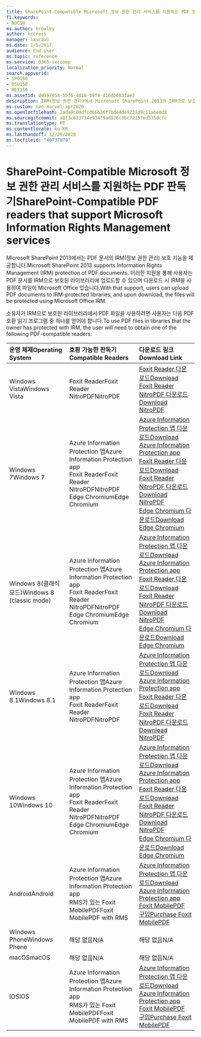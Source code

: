 ```yaml
---
title: SharePoint-Compatible Microsoft 정보 권한 관리 서비스를 지원하는 PDF 판독기
f1.keywords:
- NOCSH
ms.author: krowley
author: kccross
manager: laurawi
ms.date: 1/5/2017
audience: End User
ms.topic: reference
ms.service: O365-seccomp
localization_priority: Normal
search.appverid:
- SPO160
- OSU150
- MET150
ms.assetid: dd197d58-5bf6-4d18-b9f8-d16db603fae2
description: IRM(정보 권한 관리)에서 Microsoft SharePoint 2013의 IRM으로 보호된 라이브러리에 업로드 및 다운로드된 PDF 문서를 보호하는 방법에 대해 자세히 알아보습니다.
ms.custom: seo-marvel-apr2020
ms.openlocfilehash: 2ada8c0ddfcd66b36f7bde4de9221d9c11abe8d8
ms.sourcegitcommit: a8f3c633714e934f9ad026c3bc72157ed535dcfc
ms.translationtype: MT
ms.contentlocale: ko-KR
ms.lasthandoff: 12/29/2020
ms.locfileid: "49737979"
---
```

# <a name="sharepoint-compatible-pdf-readers-that-support-microsoft-information-rights-management-services"></a><span data-ttu-id="84392-103">SharePoint-Compatible Microsoft 정보 권한 관리 서비스를 지원하는 PDF 판독기</span><span class="sxs-lookup"><span data-stu-id="84392-103">SharePoint-Compatible PDF readers that support Microsoft Information Rights Management services</span></span>

<span data-ttu-id="84392-104">Microsoft SharePoint 2013에서는 PDF 문서의 IRM(정보 권한 관리) 보호 기능을 제공합니다.</span><span class="sxs-lookup"><span data-stu-id="84392-104">Microsoft SharePoint 2013 supports Information Rights Management (IRM) protection of PDF documents.</span></span> <span data-ttu-id="84392-105">이러한 지원을 통해 사용자는 PDF 문서를 IRM으로 보호된 라이브러리에 업로드할 수 있으며 다운로드 시 IRM을 사용하여 파일이 Microsoft Office 있습니다.</span><span class="sxs-lookup"><span data-stu-id="84392-105">With that support, users can upload PDF documents to IRM-protected libraries, and upon download, the files will be protected using Microsoft Office IRM.</span></span>
  
<span data-ttu-id="84392-106">소유자가 IRM으로 보호한 라이브러리에서 PDF 파일을 사용하려면 사용자는 다음 PDF 호환 읽기 프로그램 중 하나를 얻어야 합니다.</span><span class="sxs-lookup"><span data-stu-id="84392-106">To use PDF files in libraries that the owner has protected with IRM, the user will need to obtain one of the following PDF-compatible readers:</span></span>
  
| <span data-ttu-id="84392-107">운영 체제</span><span class="sxs-lookup"><span data-stu-id="84392-107">Operating System</span></span> | <span data-ttu-id="84392-108">호환 가능한 판독기</span><span class="sxs-lookup"><span data-stu-id="84392-108">Compatible Readers</span></span> | <span data-ttu-id="84392-109">다운로드 링크</span><span class="sxs-lookup"><span data-stu-id="84392-109">Download Link</span></span> |
|:-----|:-----|:-----|
|<span data-ttu-id="84392-110">Windows Vista</span><span class="sxs-lookup"><span data-stu-id="84392-110">Windows Vista</span></span>  <br/> |<span data-ttu-id="84392-111">Foxit Reader</span><span class="sxs-lookup"><span data-stu-id="84392-111">Foxit Reader</span></span>  <br/> <span data-ttu-id="84392-112">NitroPDF</span><span class="sxs-lookup"><span data-stu-id="84392-112">NitroPDF</span></span>  <br/> |[<span data-ttu-id="84392-113">Foxit Reader 다운로드</span><span class="sxs-lookup"><span data-stu-id="84392-113">Download Foxit Reader</span></span>](https://go.microsoft.com/fwlink/?linkid=2139326) <br/> [<span data-ttu-id="84392-114">NitroPDF 다운로드</span><span class="sxs-lookup"><span data-stu-id="84392-114">Download NitroPDF</span></span>](https://go.microsoft.com/fwlink/?linkid=2139327) <br/> |
|<span data-ttu-id="84392-115">Windows 7</span><span class="sxs-lookup"><span data-stu-id="84392-115">Windows 7</span></span>  <br/> |<span data-ttu-id="84392-116">Azure Information Protection 앱</span><span class="sxs-lookup"><span data-stu-id="84392-116">Azure Information Protection app</span></span>  <br/> <span data-ttu-id="84392-117">Foxit Reader</span><span class="sxs-lookup"><span data-stu-id="84392-117">Foxit Reader</span></span>  <br/> <span data-ttu-id="84392-118">NitroPDF</span><span class="sxs-lookup"><span data-stu-id="84392-118">NitroPDF</span></span>  <br/> <span data-ttu-id="84392-119">Edge Chromium</span><span class="sxs-lookup"><span data-stu-id="84392-119">Edge Chromium</span></span>  <br/>|[<span data-ttu-id="84392-120">Azure Information Protection 앱 다운로드</span><span class="sxs-lookup"><span data-stu-id="84392-120">Download Azure Information Protection app</span></span>](https://go.microsoft.com/fwlink/?linkid=837797) <br/> [<span data-ttu-id="84392-121">Foxit Reader 다운로드</span><span class="sxs-lookup"><span data-stu-id="84392-121">Download Foxit Reader</span></span>](https://go.microsoft.com/fwlink/?linkid=2139326) <br/> [<span data-ttu-id="84392-122">NitroPDF 다운로드</span><span class="sxs-lookup"><span data-stu-id="84392-122">Download NitroPDF</span></span>](https://go.microsoft.com/fwlink/?linkid=2139327) <br/> [<span data-ttu-id="84392-123">Edge Chromium 다운로드</span><span class="sxs-lookup"><span data-stu-id="84392-123">Download Edge Chromium</span></span>](https://support.microsoft.com/microsoft-edge/download-the-new-microsoft-edge-based-on-chromium-0f4a3dd7-55df-60f5-739f-00010dba52cf) <br/>|
|<span data-ttu-id="84392-124">Windows 8(클래식 모드)</span><span class="sxs-lookup"><span data-stu-id="84392-124">Windows 8 (classic mode)</span></span>  <br/> |<span data-ttu-id="84392-125">Azure Information Protection 앱</span><span class="sxs-lookup"><span data-stu-id="84392-125">Azure Information Protection app</span></span>  <br/> <span data-ttu-id="84392-126">Foxit Reader</span><span class="sxs-lookup"><span data-stu-id="84392-126">Foxit Reader</span></span>  <br/> <span data-ttu-id="84392-127">NitroPDF</span><span class="sxs-lookup"><span data-stu-id="84392-127">NitroPDF</span></span>  <br/> <span data-ttu-id="84392-128">Edge Chromium</span><span class="sxs-lookup"><span data-stu-id="84392-128">Edge Chromium</span></span>  <br/>|[<span data-ttu-id="84392-129">Azure Information Protection 앱 다운로드</span><span class="sxs-lookup"><span data-stu-id="84392-129">Download Azure Information Protection app</span></span>](https://go.microsoft.com/fwlink/?linkid=837797) <br/> [<span data-ttu-id="84392-130">Foxit Reader 다운로드</span><span class="sxs-lookup"><span data-stu-id="84392-130">Download Foxit Reader</span></span>](https://go.microsoft.com/fwlink/?linkid=2139326) <br/> [<span data-ttu-id="84392-131">NitroPDF 다운로드</span><span class="sxs-lookup"><span data-stu-id="84392-131">Download NitroPDF</span></span>](https://go.microsoft.com/fwlink/?linkid=2139327) <br/> [<span data-ttu-id="84392-132">Edge Chromium 다운로드</span><span class="sxs-lookup"><span data-stu-id="84392-132">Download Edge Chromium</span></span>](https://support.microsoft.com/microsoft-edge/download-the-new-microsoft-edge-based-on-chromium-0f4a3dd7-55df-60f5-739f-00010dba52cf) <br/> |
|<span data-ttu-id="84392-133">Windows 8.1</span><span class="sxs-lookup"><span data-stu-id="84392-133">Windows 8.1</span></span>  <br/> |<span data-ttu-id="84392-134">Azure Information Protection 앱</span><span class="sxs-lookup"><span data-stu-id="84392-134">Azure Information Protection app</span></span>  <br/> <span data-ttu-id="84392-135">Foxit Reader</span><span class="sxs-lookup"><span data-stu-id="84392-135">Foxit Reader</span></span>  <br/> <span data-ttu-id="84392-136">NitroPDF</span><span class="sxs-lookup"><span data-stu-id="84392-136">NitroPDF</span></span>  <br/> |[<span data-ttu-id="84392-137">Azure Information Protection 앱 다운로드</span><span class="sxs-lookup"><span data-stu-id="84392-137">Download Azure Information Protection app</span></span>](https://go.microsoft.com/fwlink/?linkid=837797) <br/> [<span data-ttu-id="84392-138">Foxit Reader 다운로드</span><span class="sxs-lookup"><span data-stu-id="84392-138">Download Foxit Reader</span></span>](https://go.microsoft.com/fwlink/?linkid=2139326) <br/> [<span data-ttu-id="84392-139">NitroPDF 다운로드</span><span class="sxs-lookup"><span data-stu-id="84392-139">Download NitroPDF</span></span>](https://go.microsoft.com/fwlink/?linkid=2139327) <br/> |
|<span data-ttu-id="84392-140">Windows 10</span><span class="sxs-lookup"><span data-stu-id="84392-140">Windows 10</span></span>  <br/> |<span data-ttu-id="84392-141">Azure Information Protection 앱</span><span class="sxs-lookup"><span data-stu-id="84392-141">Azure Information Protection app</span></span>  <br/> <span data-ttu-id="84392-142">Foxit Reader</span><span class="sxs-lookup"><span data-stu-id="84392-142">Foxit Reader</span></span>  <br/> <span data-ttu-id="84392-143">NitroPDF</span><span class="sxs-lookup"><span data-stu-id="84392-143">NitroPDF</span></span>  <br/> <span data-ttu-id="84392-144">Edge Chromium</span><span class="sxs-lookup"><span data-stu-id="84392-144">Edge Chromium</span></span>  <br/> |[<span data-ttu-id="84392-145">Azure Information Protection 앱 다운로드</span><span class="sxs-lookup"><span data-stu-id="84392-145">Download Azure Information Protection app</span></span>](https://go.microsoft.com/fwlink/?linkid=837797) <br/> [<span data-ttu-id="84392-146">Foxit Reader 다운로드</span><span class="sxs-lookup"><span data-stu-id="84392-146">Download Foxit Reader</span></span>](https://go.microsoft.com/fwlink/?linkid=2139326) <br/> [<span data-ttu-id="84392-147">NitroPDF 다운로드</span><span class="sxs-lookup"><span data-stu-id="84392-147">Download NitroPDF</span></span>](https://go.microsoft.com/fwlink/?linkid=2139327) <br/> [<span data-ttu-id="84392-148">Edge Chromium 다운로드</span><span class="sxs-lookup"><span data-stu-id="84392-148">Download Edge Chromium</span></span>](https://support.microsoft.com/microsoft-edge/download-the-new-microsoft-edge-based-on-chromium-0f4a3dd7-55df-60f5-739f-00010dba52cf) <br/> |
|<span data-ttu-id="84392-149">Android</span><span class="sxs-lookup"><span data-stu-id="84392-149">Android</span></span>  <br/> |<span data-ttu-id="84392-150">Azure Information Protection 앱</span><span class="sxs-lookup"><span data-stu-id="84392-150">Azure Information Protection app</span></span>  <br/> <span data-ttu-id="84392-151">RMS가 있는 Foxit MobilePDF</span><span class="sxs-lookup"><span data-stu-id="84392-151">Foxit MobilePDF with RMS</span></span>  <br/> |[<span data-ttu-id="84392-152">Azure Information Protection 앱 다운로드</span><span class="sxs-lookup"><span data-stu-id="84392-152">Download Azure Information Protection app</span></span>](https://go.microsoft.com/fwlink/?linkid=836827) <br/> [<span data-ttu-id="84392-153">Foxit MobilePDF 구입</span><span class="sxs-lookup"><span data-stu-id="84392-153">Purchase Foxit MobilePDF</span></span>](https://play.google.com/store/apps/details?id=com.foxit.mobile.pdf.lite) <br/> |
|<span data-ttu-id="84392-154">Windows Phone</span><span class="sxs-lookup"><span data-stu-id="84392-154">Windows Phone</span></span>  <br/> |<span data-ttu-id="84392-155">해당 없음</span><span class="sxs-lookup"><span data-stu-id="84392-155">N/A</span></span>  <br/> |<span data-ttu-id="84392-156">해당 없음</span><span class="sxs-lookup"><span data-stu-id="84392-156">N/A</span></span>  <br/> |
|<span data-ttu-id="84392-157">macOS</span><span class="sxs-lookup"><span data-stu-id="84392-157">macOS</span></span>  <br/> |<span data-ttu-id="84392-158">해당 없음</span><span class="sxs-lookup"><span data-stu-id="84392-158">N/A</span></span>  <br/> |<span data-ttu-id="84392-159">해당 없음</span><span class="sxs-lookup"><span data-stu-id="84392-159">N/A</span></span>  <br/> |
|<span data-ttu-id="84392-160">IOS</span><span class="sxs-lookup"><span data-stu-id="84392-160">IOS</span></span>  <br/> |<span data-ttu-id="84392-161">Azure Information Protection 앱</span><span class="sxs-lookup"><span data-stu-id="84392-161">Azure Information Protection app</span></span>  <br/> <span data-ttu-id="84392-162">RMS가 있는 Foxit MobilePDF</span><span class="sxs-lookup"><span data-stu-id="84392-162">Foxit MobilePDF with RMS</span></span>  <br/> |[<span data-ttu-id="84392-163">Azure Information Protection 앱 다운로드</span><span class="sxs-lookup"><span data-stu-id="84392-163">Download Azure Information Protection app</span></span>](https://go.microsoft.com/fwlink/?linkid=836828) <br/> [<span data-ttu-id="84392-164">Foxit MobilePDF 구입</span><span class="sxs-lookup"><span data-stu-id="84392-164">Purchase Foxit MobilePDF</span></span>](https://play.google.com/store/apps/details?id=com.foxit.mobile.pdf.lite) <br/> |
   

